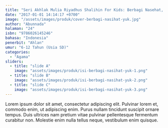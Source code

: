 ```yaml
---
title: "Seri Akhlak Mulia Riyadhus Shalihin For Kids: Berbagi Nasehat, Yuk!"
date: "2017-01-01 14:14:17 +0700"
image: "/assets/images/produk/cover-berbagi-nasihat-yuk.jpg"
author: "Abunnada"
halaman: "24"
isbn: "9786026145246"
bahasa: "Indonesia"
penerbit: "Ahlan"
umur: "6-12 Tahun (Usia SD)"
categories: 
  - "Agama"
sliders: 
  - title: "slide A"
    image: "assets/images/produk/isi-berbagi-nasihat-yuk-1.png"
  - title: "slide B"
    image: "assets/images/produk/isi-berbagi-nasihat-yuk-2.png"
  - title: "slide C"
    image: "assets/images/produk/isi-berbagi-nasihat-yuk-3.png"
---
```


Lorem ipsum dolor sit amet, consectetur adipiscing elit. Pulvinar lorem et, commodo enim, ut adipiscing enim. Purus nullam tincidunt suscipit ornare tempus. Duis ultrices nam pretium vitae pulvinar pellentesque fermentum curabitur non. Molestie enim nulla tellus neque, vestibulum enim quisque.
